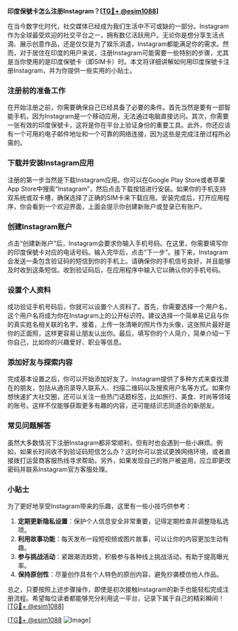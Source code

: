 **印度保號卡怎么注册Instagram？[[TG💪+ @esim1088](https://t.me/s/esim1088)]**

在当今数字化时代，社交媒体已经成为我们生活中不可或缺的一部分。Instagram作为全球最受欢迎的社交平台之一，拥有数亿活跃用户。无论你是想分享生活点滴、展示创意作品，还是仅仅是为了娱乐消遣，Instagram都能满足你的需求。然而，对于居住在印度的用户来说，注册Instagram可能需要一些特别的步骤，尤其是当你使用的是印度保號卡（即SIM卡）时。本文将详细讲解如何用印度保號卡注册Instagram，并为你提供一些实用的小贴士。

### 注册前的准备工作

在开始注册之前，你需要确保自己已经具备了必要的条件。首先当然是要有一部智能手机，因为Instagram是一个移动应用，无法通过电脑直接访问。其次，你需要一张有效的印度保號卡，这将是你在平台上验证身份的重要工具。此外，你还应该有一个可用的电子邮件地址和一个可靠的网络连接，因为这些是完成注册过程所必需的。

### 下载并安装Instagram应用

注册的第一步当然是下载Instagram应用。你可以在Google Play Store或者苹果App Store中搜索“Instagram”，然后点击下载按钮进行安装。如果你的手机支持双系统或双卡槽，确保选择了正确的SIM卡来下载应用。安装完成后，打开应用程序，你会看到一个欢迎界面，上面会提示你创建新账户或登录已有账户。

### 创建Instagram账户

点击“创建新账户”后，Instagram会要求你输入手机号码。在这里，你需要填写你的印度保號卡对应的电话号码。输入完毕后，点击“下一步”。接下来，Instagram会发送一条包含验证码的短信到你的手机上。请确保你的手机信号良好，并且能够及时收到这条短信。收到验证码后，在应用程序中输入它以确认你的手机号码。

### 设置个人资料

成功验证手机号码后，你就可以设置个人资料了。首先，你需要选择一个用户名，这个用户名将成为你在Instagram上的公开标识符。建议选择一个简单易记且与你的真实姓名相关联的名字。接着，上传一张清晰的照片作为头像，这张照片最好是你的正面照，这样更容易让朋友认出你。最后，填写你的个人简介，简单介绍一下你自己，比如你的兴趣爱好、职业等信息。

### 添加好友与探索内容

完成基本设置之后，你可以开始添加好友了。Instagram提供了多种方式来查找潜在的朋友，包括从通讯录导入联系人、扫描二维码以及搜索用户名等方式。如果你想快速扩大社交圈，还可以关注一些热门话题标签，比如旅行、美食、时尚等领域的账号。这样不仅能够获取更多有趣的内容，还可能结识志同道合的新朋友。

### 常见问题解答

虽然大多数情况下注册Instagram都非常顺利，但有时也会遇到一些小麻烦。例如，如果长时间收不到验证码短信怎么办？这时你可以尝试更换网络环境，或者直接拨打运营商客服热线寻求帮助。另外，如果发现自己的账户被盗用，应立即更改密码并联系Instagram官方客服处理。

### 小贴士

为了更好地享受Instagram带来的乐趣，这里有一些小技巧供参考：

1. **定期更新隐私设置**：保护个人信息安全非常重要，记得定期检查并调整隐私选项。
2. **利用故事功能**：每天发布一段短视频或图片故事，可以让你的内容更加生动有趣。
3. **参与挑战活动**：紧跟潮流趋势，积极参与各种线上挑战活动，有助于提高曝光率。
4. **保持原创性**：尽量创作具有个人特色的原创内容，避免抄袭模仿他人作品。

总之，只要按照上述步骤操作，即使是初次接触Instagram的新手也能轻松完成注册流程。希望每位读者都能够充分利用这一平台，记录下属于自己的精彩瞬间！[[TG💪+ @esim1088](https://t.me/s/esim1088)]

[[TG💪+ @esim1088](https://t.me/s/esim1088) ![Image](https://i.postimg.cc/4NQfJmqS/Snipaste-2025-05-13-00-14-12.png)]
